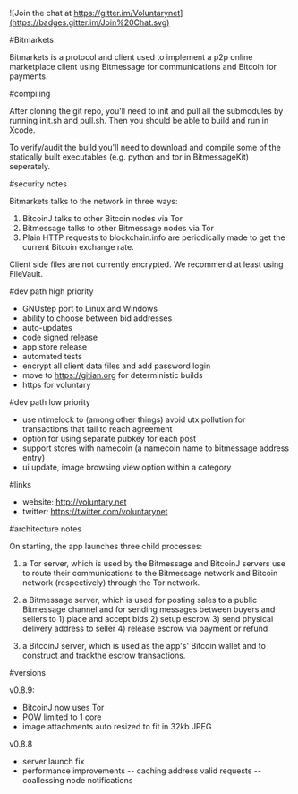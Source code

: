 
![Join the chat at https://gitter.im/Voluntarynet](https://badges.gitter.im/Join%20Chat.svg)

#Bitmarkets

Bitmarkets is a protocol and client used to implement a p2p online marketplace client using Bitmessage for communications and Bitcoin for payments.

#compiling

After cloning the git repo, you'll need to init and pull all the submodules by running init.sh and pull.sh. Then you should be able to build and run in Xcode.

To verify/audit the build you'll need to download and compile some of the statically built executables (e.g. python and tor in BitmessageKit) seperately.

#security notes

Bitmarkets talks to the network in three ways:
1. BitcoinJ talks to other Bitcoin nodes via Tor
2. Bitmessage talks to other Bitmessage nodes via Tor
3. Plain HTTP requests to blockchain.info are periodically made to get the current Bitcoin exchange rate.

Client side files are not currently encrypted. We recommend at least using FileVault.


#dev path high priority

- GNUstep port to Linux and Windows
- ability to choose between bid addresses
- auto-updates 
- code signed release
- app store release
- automated tests
- encrypt all client data files and add password login
- move to https://gitian.org for deterministic builds
- https for voluntary

#dev path low priority

- use ntimelock to (among other things) avoid utx pollution for transactions that fail to reach agreement
- option for using separate pubkey for each post
- support stores with namecoin (a namecoin name to bitmessage address entry)
- ui update, image browsing view option within a category


#links

- website: http://voluntary.net
- twitter: https://twitter.com/voluntarynet


#architecture notes

On starting, the app launches three child processes: 

1) a Tor server, which is used by the Bitmessage and BitcoinJ servers use to route their communications to the Bitmessage network and Bitcoin network (respectively) through the Tor network.

2) a Bitmessage server, which is used for posting sales to a public Bitmessage channel and for sending messages between buyers and sellers to 1) place and accept bids 2) setup escrow 3) send physical delivery address to seller 4) release escrow via payment or refund

3) a BitcoinJ server, which is used as the app's' Bitcoin wallet and to construct and trackthe escrow transactions.


#versions

v0.8.9: 
- BitcoinJ now uses Tor
- POW limited to 1 core
- image attachments auto resized to fit in 32kb JPEG

v0.8.8
- server launch fix
- performance improvements 
-- caching address valid requests
-- coallessing node notifications
